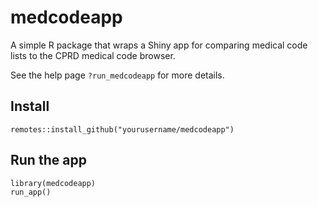 # medcodeapp

A simple R package that wraps a Shiny app for comparing medical code lists to the CPRD medical code browser.

See the help page `?run_medcodeapp` for more details.

## Install

```
remotes::install_github("yourusername/medcodeapp")
```

## Run the app

```
library(medcodeapp)
run_app()
```
